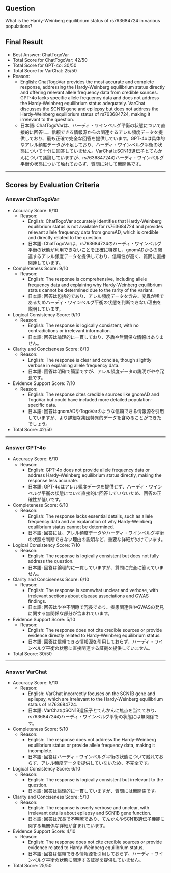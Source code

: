## Question

What is the Hardy-Weinberg equilibrium status of rs763684724 in various populations?

## Final Result

- Best Answer: ChatTogoVar
- Total Score for ChatTogoVar: 42/50
- Total Score for GPT-4o: 30/50
- Total Score for VarChat: 25/50
- Reason:
  - English: ChatTogoVar provides the most accurate and complete response, addressing the Hardy-Weinberg equilibrium status directly and offering relevant allele frequency data from credible sources. GPT-4o lacks specific allele frequency data and does not address the Hardy-Weinberg equilibrium status adequately. VarChat discusses the SCN1B gene and epilepsy but does not address the Hardy-Weinberg equilibrium status of rs763684724, making it irrelevant to the question.
  - 日本語: ChatTogoVarは、ハーディ・ワインベルグ平衡の状態について直接的に回答し、信頼できる情報源からの関連するアレル頻度データを提供しており、最も正確で完全な回答を提供しています。GPT-4oは具体的なアレル頻度データが不足しており、ハーディ・ワインベルグ平衡の状態について十分に回答していません。VarChatはSCN1B遺伝子とてんかんについて議論していますが、rs763684724のハーディ・ワインベルグ平衡の状態について触れておらず、質問に対して無関係です。

---

## Scores by Evaluation Criteria

### Answer ChatTogoVar
- Accuracy Score: 9/10
  - Reason: 
    - English: ChatTogoVar accurately identifies that Hardy-Weinberg equilibrium status is not available for rs763684724 and provides relevant allele frequency data from gnomAD, which is credible and directly related to the question.
    - 日本語: ChatTogoVarは、rs763684724のハーディ・ワインベルグ平衡の状態が利用できないことを正確に特定し、gnomADからの関連するアレル頻度データを提供しており、信頼性が高く、質問に直接関連しています。
- Completeness Score: 9/10
  - Reason: 
    - English: The response is comprehensive, including allele frequency data and explaining why Hardy-Weinberg equilibrium status cannot be determined due to the rarity of the variant.
    - 日本語: 回答は包括的であり、アレル頻度データを含み、変異が稀であるためハーディ・ワインベルグ平衡の状態を判断できない理由を説明しています。
- Logical Consistency Score: 9/10
  - Reason: 
    - English: The response is logically consistent, with no contradictions or irrelevant information.
    - 日本語: 回答は論理的に一貫しており、矛盾や無関係な情報はありません。
- Clarity and Conciseness Score: 8/10
  - Reason: 
    - English: The response is clear and concise, though slightly verbose in explaining allele frequency data.
    - 日本語: 回答は明確で簡潔ですが、アレル頻度データの説明がやや冗長です。
- Evidence Support Score: 7/10
  - Reason: 
    - English: The response cites credible sources like gnomAD and TogoVar but could have included more detailed population-specific data.
    - 日本語: 回答はgnomADやTogoVarのような信頼できる情報源を引用していますが、より詳細な集団特異的データを含めることができたでしょう。
- Total Score: 42/50

---

### Answer GPT-4o
- Accuracy Score: 6/10
  - Reason: 
    - English: GPT-4o does not provide allele frequency data or address Hardy-Weinberg equilibrium status directly, making the response less accurate.
    - 日本語: GPT-4oはアレル頻度データを提供せず、ハーディ・ワインベルグ平衡の状態について直接的に回答していないため、回答の正確性が低いです。
- Completeness Score: 6/10
  - Reason: 
    - English: The response lacks essential details, such as allele frequency data and an explanation of why Hardy-Weinberg equilibrium status cannot be determined.
    - 日本語: 回答には、アレル頻度データやハーディ・ワインベルグ平衡の状態を判断できない理由の説明など、重要な詳細が欠けています。
- Logical Consistency Score: 7/10
  - Reason: 
    - English: The response is logically consistent but does not fully address the question.
    - 日本語: 回答は論理的に一貫していますが、質問に完全に答えていません。
- Clarity and Conciseness Score: 6/10
  - Reason: 
    - English: The response is somewhat unclear and verbose, with irrelevant sections about disease associations and GWAS findings.
    - 日本語: 回答はやや不明瞭で冗長であり、疾患関連性やGWASの発見に関する無関係な部分が含まれています。
- Evidence Support Score: 5/10
  - Reason: 
    - English: The response does not cite credible sources or provide evidence directly related to Hardy-Weinberg equilibrium status.
    - 日本語: 回答は信頼できる情報源を引用しておらず、ハーディ・ワインベルグ平衡の状態に直接関連する証拠を提供していません。
- Total Score: 30/50

---

### Answer VarChat
- Accuracy Score: 5/10
  - Reason: 
    - English: VarChat incorrectly focuses on the SCN1B gene and epilepsy, which are irrelevant to the Hardy-Weinberg equilibrium status of rs763684724.
    - 日本語: VarChatはSCN1B遺伝子とてんかんに焦点を当てており、rs763684724のハーディ・ワインベルグ平衡の状態には無関係です。
- Completeness Score: 5/10
  - Reason: 
    - English: The response does not address the Hardy-Weinberg equilibrium status or provide allele frequency data, making it incomplete.
    - 日本語: 回答はハーディ・ワインベルグ平衡の状態について触れておらず、アレル頻度データを提供していないため、不完全です。
- Logical Consistency Score: 6/10
  - Reason: 
    - English: The response is logically consistent but irrelevant to the question.
    - 日本語: 回答は論理的に一貫していますが、質問には無関係です。
- Clarity and Conciseness Score: 5/10
  - Reason: 
    - English: The response is overly verbose and unclear, with irrelevant details about epilepsy and SCN1B gene function.
    - 日本語: 回答は冗長で不明瞭であり、てんかんやSCN1B遺伝子機能に関する無関係な詳細が含まれています。
- Evidence Support Score: 4/10
  - Reason: 
    - English: The response does not cite credible sources or provide evidence related to Hardy-Weinberg equilibrium status.
    - 日本語: 回答は信頼できる情報源を引用しておらず、ハーディ・ワインベルグ平衡の状態に関連する証拠を提供していません。
- Total Score: 25/50